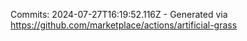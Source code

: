 Commits: 2024-07-27T16:19:52.116Z - Generated via https://github.com/marketplace/actions/artificial-grass
<br>
